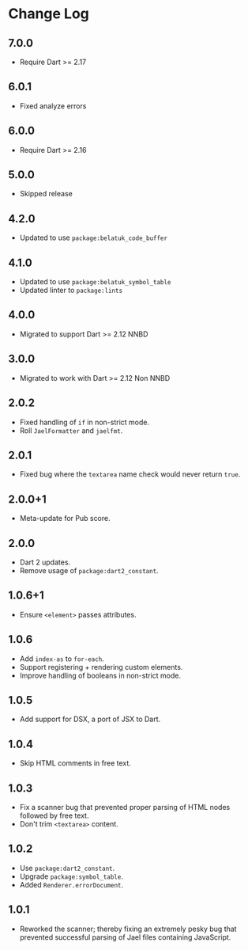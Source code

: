 # Change Log

## 7.0.0

* Require Dart >= 2.17

## 6.0.1

* Fixed analyze errors

## 6.0.0

* Require Dart >= 2.16

## 5.0.0

* Skipped release

## 4.2.0

* Updated to use `package:belatuk_code_buffer`

## 4.1.0

* Updated to use `package:belatuk_symbol_table`
* Updated linter to `package:lints`

## 4.0.0

* Migrated to support Dart >= 2.12 NNBD

## 3.0.0

* Migrated to work with Dart >= 2.12 Non NNBD

## 2.0.2

* Fixed handling of `if` in non-strict mode.
* Roll `JaelFormatter` and `jaelfmt`.

## 2.0.1

* Fixed bug where the `textarea` name check would never return `true`.

## 2.0.0+1

* Meta-update for Pub score.

## 2.0.0

* Dart 2 updates.
* Remove usage of `package:dart2_constant`.

## 1.0.6+1

* Ensure `<element>` passes attributes.

## 1.0.6

* Add `index-as` to `for-each`.
* Support registering + rendering custom elements.
* Improve handling of booleans in non-strict mode.

## 1.0.5

* Add support for DSX, a port of JSX to Dart.

## 1.0.4

* Skip HTML comments in free text.

## 1.0.3

* Fix a scanner bug that prevented proper parsing of HTML nodes
followed by free text.
* Don't trim `<textarea>` content.

## 1.0.2

* Use `package:dart2_constant`.
* Upgrade `package:symbol_table`.
* Added `Renderer.errorDocument`.

## 1.0.1

* Reworked the scanner; thereby fixing an extremely pesky bug
that prevented successful parsing of Jael files containing
JavaScript.
